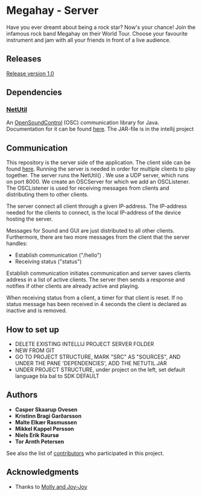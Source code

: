 # Megahay - Server

Have you ever dreamt about being a rock star? Now's your chance! 
Join the infamous rock band Megahay on their World Tour. 
Choose your favourite instrument and jam with all your friends in front of a live audience.

## Releases 
[Release version 1.0](somelink)

## Dependencies

### [NetUtil](https://github.com/Sciss/NetUtil)
An [OpenSoundControl](http://opensoundcontrol.org/introduction-osc) (OSC) communication library for Java. Documentation for it can be found [here](https://www.sciss.de/netutil/doc/api/index.html). The JAR-file is in the intellij project


## Communication

This repository is the server side of the application. The client side can be found [here](https://github.com/lmadza18/P3_G6_Miniproject_Client).
Running the server is needed in order for multiple clients to play together. The server runs the NetUtil() . 
We use a UDP server, which runs on port 8000. We create an OSCServer for which we add an OSCListener.
The OSCListener is used for receiving messages from clients and distributing them to other clients.


The server connect all client through a given IP-address. 
The IP-address needed for the clients to connect, is the local IP-address of the device hosting the server.


Messages for Sound and GUI are just distributed to all other clients. 
Furthermore, there are two more messages from the client that the server handles:

* Establish communication ("/hello")
* Receiving status ("status")

Establish communication initiates communication and server saves clients address in a list of active clients.
The server then sends a response and notifies if other clients are already active and playing.

When receiving status from a client, a timer for that client is reset. If no status message has been received
in 4 seconds the client is declared as inactive and is removed.


## How to set up

* DELETE EXISTING INTELLIJ PROJECT SERVER FOLDER
* NEW FROM GIT 
* GO TO PROJECT STRUCTURE, MARK "SRC" AS "SOURCES", AND UNDER THE PANE 'DEPENDENCIES', ADD THE NETUTIL.JAR
* UNDER   PROJECT STRUCTURE, under project on the left, set default language bla bal to SDK DEFAULT


## Authors

* **Casper Skaarup Ovesen**
* **Kristinn Bragi Garðarsson**
* **Malte Elkær Rasmussen** 
* **Mikkel Kappel Persson**
* **Niels Erik Raursø**
* **Tor Arnth Petersen**

See also the list of [contributors](https://github.com/malteerasmussen/P3_G6_Miniproject_Server/contributors) 
who participated in this project.


## Acknowledgments

* Thanks to [Molly and Joy-Joy](https://www.goatslive.com/)
